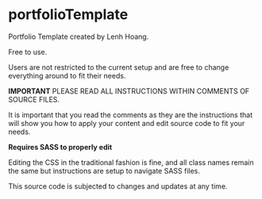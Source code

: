 # portfolioTemplate
Portfolio Template created by Lenh Hoang. 

Free to use.

Users are not restricted to the current setup and are free to change everything
around to fit their needs.

**IMPORTANT**
PLEASE READ ALL INSTRUCTIONS WITHIN COMMENTS OF SOURCE FILES.

It is important that you read the comments as they are the instructions that
will show you how to apply your content and edit source code to fit your needs.

**Requires SASS to properly edit**

Editing the CSS in the traditional fashion is fine, and all class names remain the same but instructions are setup to navigate SASS files.

This source code is subjected to changes and updates at any time.
